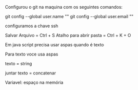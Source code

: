 Configurou o git na maquina com os seguintes comandos:

git config --global user.name "<nome>"
git config --global user.email "<email>"

configuramos a chave ssh 

Salvar Arquivo = Ctrl + S
Atalho para abrir pasta = Ctrl + K + O 

Em java script precisa usar aspas quando é texto

Para texto voce usa aspas

texto = string

juntar texto = concatenar

Variavel: espaço na memória